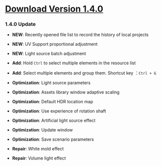 #   [Download Version 1.4.0](https://github.com/kinkihi/D5Render/releases/download/1.4.0/Bridge.dmg)

### 1.4.0 Update

- **NEW**: Recently opened file list to record the history of local projects
- **NEW**: UV Support proportional adjustment
- **NEW**: Light source batch adjustment

- **Add**: Hold `Ctrl` to select multiple elements in the resource list
- **Add**: Select multiple elements and group them. Shortcut key ：`Ctrl + G`

- **Optimization**: Light source parameters
- **Optimization**: Assets library window adaptive scaling
- **Optimization**: Default HDR location map
- **Optimization**: Use experience of rotation shaft
- **Optimization**: Artificial light source effect
- **Optimization**: Update window
- **Optimization**: Save scenario parameters

- **Repair**: White mold effect
- **Repair**: Volume light effect
